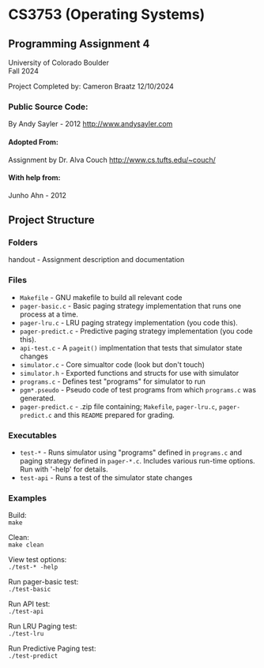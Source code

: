 # CS3753 (Operating Systems)
## Programming Assignment 4
University of Colorado Boulder<br>
Fall 2024<br>

Project Completed by: Cameron Braatz 12/10/2024

### Public Source Code:
By Andy Sayler - 2012
http://www.andysayler.com

#### Adopted From:
Assignment by Dr. Alva Couch
http://www.cs.tufts.edu/~couch/

#### With help from:
Junho Ahn - 2012


## Project Structure
### Folders
handout - Assignment description and documentation

### Files
- `Makefile` - GNU makefile to build all relevant code
- `pager-basic.c` - Basic paging strategy implementation that runs one process at a time.
- `pager-lru.c` - LRU paging strategy implementation (you code this).
- `pager-predict.c` - Predictive paging strategy implementation (you code this).
- `api-test.c` - A `pageit()` implmentation that tests that simulator state changes
- `simulator.c` - Core simualtor code (look but don't touch)
- `simulator.h` - Exported functions and structs for use with simulator
- `programs.c` - Defines test "programs" for simulator to run
- `pgm*.pseudo` - Pseudo code of test programs from which `programs.c` was generated.
- `pager-predict.c` - .zip file containing; `Makefile`, `pager-lru.c`, `pager-predict.c` and this `README` prepared for grading.


### Executables
- `test-*` - Runs simulator using "programs" defined in `programs.c` and paging strategy defined in `pager-*.c`. Includes various run-time options. Run with '-help' for details.
- `test-api` - Runs a test of the simulator state changes

### Examples
Build:<br>
 `make`

Clean:<br>
 `make clean`

View test options:<br>
 `./test-* -help`

Run pager-basic test:<br>
 `./test-basic`

Run API test:<br>
 `./test-api`

Run LRU Paging test:<br>
 `./test-lru`

Run Predictive Paging test:<br>
 `./test-predict`
